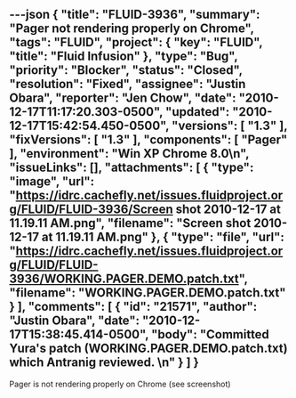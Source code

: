 ---json
{
  "title": "FLUID-3936",
  "summary": "Pager not rendering properly on Chrome",
  "tags": "FLUID",
  "project": {
    "key": "FLUID",
    "title": "Fluid Infusion"
  },
  "type": "Bug",
  "priority": "Blocker",
  "status": "Closed",
  "resolution": "Fixed",
  "assignee": "Justin Obara",
  "reporter": "Jen Chow",
  "date": "2010-12-17T11:17:20.303-0500",
  "updated": "2010-12-17T15:42:54.450-0500",
  "versions": [
    "1.3"
  ],
  "fixVersions": [
    "1.3"
  ],
  "components": [
    "Pager"
  ],
  "environment": "Win XP Chrome 8.0\n",
  "issueLinks": [],
  "attachments": [
    {
      "type": "image",
      "url": "https://idrc.cachefly.net/issues.fluidproject.org/FLUID/FLUID-3936/Screen shot 2010-12-17 at 11.19.11 AM.png",
      "filename": "Screen shot 2010-12-17 at 11.19.11 AM.png"
    },
    {
      "type": "file",
      "url": "https://idrc.cachefly.net/issues.fluidproject.org/FLUID/FLUID-3936/WORKING.PAGER.DEMO.patch.txt",
      "filename": "WORKING.PAGER.DEMO.patch.txt"
    }
  ],
  "comments": [
    {
      "id": "21571",
      "author": "Justin Obara",
      "date": "2010-12-17T15:38:45.414-0500",
      "body": "Committed Yura's patch (WORKING.PAGER.DEMO.patch.txt) which Antranig reviewed.&#x20;\n"
    }
  ]
}
---
Pager is not rendering properly on Chrome (see screenshot)

        